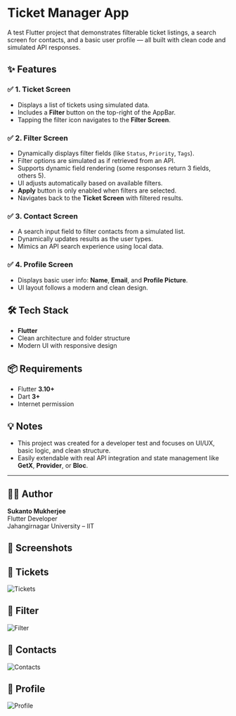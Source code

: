 
# Ticket Manager App

A test Flutter project that demonstrates filterable ticket listings, a search screen for contacts, and a basic user profile — all built with clean code and simulated API responses.

## ✨ Features

### ✅ 1. Ticket Screen
- Displays a list of tickets using simulated data.
- Includes a **Filter** button on the top-right of the AppBar.
- Tapping the filter icon navigates to the **Filter Screen**.

### ✅ 2. Filter Screen
- Dynamically displays filter fields (like `Status`, `Priority`, `Tags`).
- Filter options are simulated as if retrieved from an API.
- Supports dynamic field rendering (some responses return 3 fields, others 5).
- UI adjusts automatically based on available filters.
- **Apply** button is only enabled when filters are selected.
- Navigates back to the **Ticket Screen** with filtered results.

### ✅ 3. Contact Screen
- A search input field to filter contacts from a simulated list.
- Dynamically updates results as the user types.
- Mimics an API search experience using local data.

### ✅ 4. Profile Screen
- Displays basic user info: **Name**, **Email**, and **Profile Picture**.
- UI layout follows a modern and clean design.


## 🛠️ Tech Stack
- **Flutter**
- Clean architecture and folder structure
- Modern UI with responsive design

## 📦 Requirements

- Flutter **3.10+**
- Dart **3+**
- Internet permission

## 💡 Notes

- This project was created for a developer test and focuses on UI/UX, basic logic, and clean structure.
- Easily extendable with real API integration and state management like **GetX**, **Provider**, or **Bloc**.

---

## 🧑‍💻 Author

**Sukanto Mukherjee**  
Flutter Developer  
Jahangirnagar University – IIT


## 📸 Screenshots

## 🎫 Tickets
![Tickets](https://raw.githubusercontent.com/sukanto80/Tickets-Booking/main/assets/Screenshots/1.jpg)

## 📄 Filter
![Filter](https://raw.githubusercontent.com/sukanto80/Tickets-Booking/main/assets/Screenshots/2.jpg)

## 📇 Contacts
![Contacts](https://raw.githubusercontent.com/sukanto80/Tickets-Booking/main/assets/Screenshots/3.jpg)

## 👤 Profile
![Profile](https://raw.githubusercontent.com/sukanto80/Tickets-Booking/main/assets/Screenshots/4.jpg)
